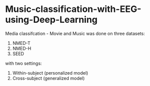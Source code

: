 # Music-classification-with-EEG-using-Deep-Learning

Media classifcation - Movie and Music was done on three datasets:
1. NMED-T
2. NMED-H
3. SEED
   
with two settings:

1. Within-subject (personalized model)
2. Cross-subject (generalized model)
